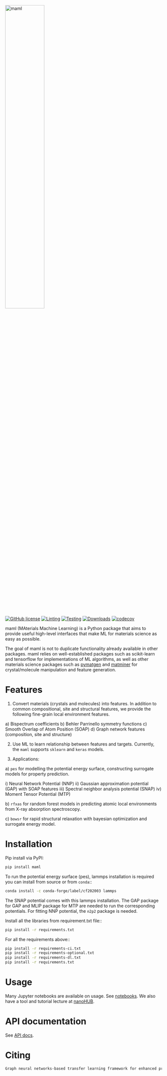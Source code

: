 <img src="https://github.com/materialsvirtuallab/maml/blob/master/resources/logo_horizontal.png?raw=true" alt="maml" width="50%">

[![GitHub license](https://img.shields.io/github/license/materialsvirtuallab/maml)](https://github.com/materialsvirtuallab/maml/blob/main/LICENSE)
[![Linting](https://github.com/materialsvirtuallab/maml/workflows/Linting/badge.svg)](https://github.com/materialsvirtuallab/maml/workflows/Linting/badge.svg)
[![Testing](https://github.com/materialsvirtuallab/maml/workflows/Testing/badge.svg)](https://github.com/materialsvirtuallab/maml/workflows/Testing/badge.svg)
[![Downloads](https://pepy.tech/badge/maml)](https://pepy.tech/project/maml)
[![codecov](https://codecov.io/gh/materialsvirtuallab/maml/branch/master/graph/badge.svg?token=QNL1CRLVVL)](https://codecov.io/gh/materialsvirtuallab/maml)

maml (MAterials Machine Learning) is a Python package that aims to provide useful high-level interfaces that make ML
for materials science as easy as possible.

The goal of maml is not to duplicate functionality already available in other packages. maml relies on well-established
packages such as scikit-learn and tensorflow for implementations of ML algorithms, as well as other materials science
packages such as [pymatgen](http://pymatgen.org) and [matminer](http://hackingmaterials.lbl.gov/matminer/) for
crystal/molecule manipulation and feature generation.



# Features

1. Convert materials (crystals and molecules) into features. In addition to common compositional, site and structural
   features, we provide the following fine-grain local environment features.

 a) Bispectrum coefficients
 b) Behler Parrinello symmetry functions
 c) Smooth Overlap of Atom Position (SOAP)
 d) Graph network features (composition, site and structure)

2. Use ML to learn relationship between features and targets. Currently, the `maml` supports `sklearn` and `keras`
   models.

3. Applications:

 a) `pes` for modelling the potential energy surface, constructing surrogate models for property prediction.

  i) Neural Network Potential (NNP)
  ii) Gaussian approximation potential (GAP) with SOAP features
  iii) Spectral neighbor analysis potential (SNAP)
  iv) Moment Tensor Potential (MTP)

 b) `rfxas` for random forest models in predicting atomic local environments from X-ray absorption spectroscopy.

 c) `bowsr` for rapid structural relaxation with bayesian optimization and surrogate energy model.

# Installation

Pip install via PyPI:

```bash
pip install maml
```

To run the potential energy surface (pes), lammps installation is required you can install from source or from `conda`::

```bash
conda install -c conda-forge/label/cf202003 lammps
```

The SNAP potential comes with this lammps installation. The GAP package for GAP and MLIP package for MTP are needed to run the corresponding potentials. For fitting NNP potential, the `n2p2` package is needed.

Install all the libraries from requirement.txt file::

```bash
pip install -r requirements.txt
```

For all the requirements above::

```bash
pip install -r requirements-ci.txt
pip install -r requirements-optional.txt
pip install -r requirements-dl.txt
pip install -r requirements.txt
```

# Usage

Many Jupyter notebooks are available on usage. See [notebooks](/notebooks). We also have a tool and tutorial lecture
at [nanoHUB](https://nanohub.org/resources/maml).

# API documentation

See [API docs](https://materialsvirtuallab.github.io/maml/maml.html).

# Citing

```txt
Graph neural networks-based transfer learning framework for enhanced predictive performance on diverse small and large materials datasets
```


